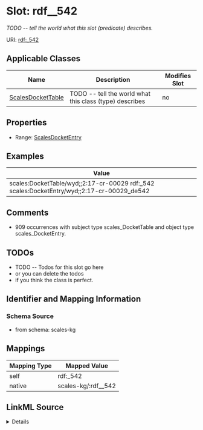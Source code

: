 

# Slot: rdf__542


_TODO -- tell the world what this slot (predicate) describes._





URI: [rdf:_542](http://www.w3.org/1999/02/22-rdf-syntax-ns#_542)



<!-- no inheritance hierarchy -->





## Applicable Classes

| Name | Description | Modifies Slot |
| --- | --- | --- |
| [ScalesDocketTable](../classes/ScalesDocketTable.md) | TODO -- tell the world what this class (type) describes |  no  |







## Properties

* Range: [ScalesDocketEntry](../classes/ScalesDocketEntry.md)






## Examples

| Value |
| --- |
| scales:DocketTable/wyd;;2:17-cr-00029 rdf:_542 scales:DocketEntry/wyd;;2:17-cr-00029_de542 |

## Comments

* 909 occurrences with subject type scales_DocketTable and object type scales_DocketEntry.

## TODOs

* TODO -- Todos for this slot go here
* or you can delete the todos
* if you think the class is perfect.

## Identifier and Mapping Information







### Schema Source


* from schema: scales-kg




## Mappings

| Mapping Type | Mapped Value |
| ---  | ---  |
| self | rdf:_542 |
| native | scales-kg/:rdf__542 |




## LinkML Source

<details>
```yaml
name: rdf__542
description: TODO -- tell the world what this slot (predicate) describes.
todos:
- TODO -- Todos for this slot go here
- or you can delete the todos
- if you think the class is perfect.
comments:
- 909 occurrences with subject type scales_DocketTable and object type scales_DocketEntry.
examples:
- value: scales:DocketTable/wyd;;2:17-cr-00029 rdf:_542 scales:DocketEntry/wyd;;2:17-cr-00029_de542
from_schema: scales-kg
rank: 1000
slot_uri: rdf:_542
alias: rdf__542
domain_of:
- scales_DocketTable
range: scales_DocketEntry

```
</details>